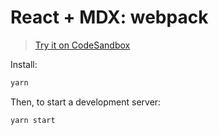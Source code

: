 # React + MDX: webpack

> [Try it on CodeSandbox](https://codesandbox.io/s/github/mdx-js/mdx/tree/main/examples/webpack)

Install:

```sh
yarn
```

Then, to start a development server:

```sh
yarn start
```
